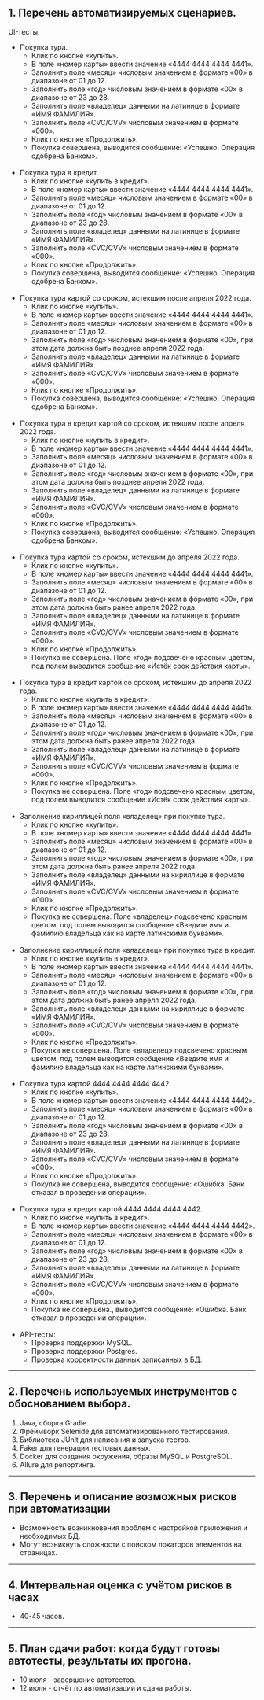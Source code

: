 ## 1. Перечень автоматизируемых сценариев.  
UI-тесты:
* Покупка тура.
  * Клик по кнопке «купить».
  * В поле «номер карты» ввести значение «4444 4444 4444 4441».
  * Заполнить поле «месяц» числовым значением в формате «00» в диапазоне от 01 до 12.
  * Заполнить поле «год» числовым значением в формате «00» в диапазоне от 23 до 28.
  * Заполнить поле «владелец» данными на латинице в формате «ИМЯ ФАМИЛИЯ».
  * Заполнить поле «CVC/CVV» числовым значением в формате «000».
  * Клик по кнопке «Продолжить».
  * Покупка совершена, выводится сообщение: «Успешно. Операция одобрена Банком».
<br><br>
* Покупка тура в кредит.
  * Клик по кнопке «купить в кредит».
  * В поле «номер карты» ввести значение «4444 4444 4444 4441».
  * Заполнить поле «месяц» числовым значением в формате «00» в диапазоне от 01 до 12.
  * Заполнить поле «год» числовым значением в формате «00» в диапазоне от 23 до 28.
  * Заполнить поле «владелец» данными на латинице в формате «ИМЯ ФАМИЛИЯ».
  * Заполнить поле «CVC/CVV» числовым значением в формате «000».
  * Клик по кнопке «Продолжить».
  * Покупка совершена, выводится сообщение: «Успешно. Операция одобрена Банком».
<br><br>
* Покупка тура картой со сроком, истекшим после апреля 2022 года.
  * Клик по кнопке «купить».
  * В поле «номер карты» ввести значение «4444 4444 4444 4441».
  * Заполнить поле «месяц» числовым значением в формате «00» в диапазоне от 01 до 12.
  * Заполнить поле «год» числовым значением в формате «00», при этом дата должна быть позднее апреля 2022 года. 
  * Заполнить поле «владелец» данными на латинице в формате «ИМЯ ФАМИЛИЯ».
  * Заполнить поле «CVC/CVV» числовым значением в формате «000».
  * Клик по кнопке «Продолжить».
  * Покупка совершена, выводится сообщение: «Успешно. Операция одобрена Банком».
<br><br>
* Покупка тура в кредит картой со сроком, истекшим после апреля 2022 года.
  * Клик по кнопке «купить в кредит».
  * В поле «номер карты» ввести значение «4444 4444 4444 4441».
  * Заполнить поле «месяц» числовым значением в формате «00» в диапазоне от 01 до 12.
  * Заполнить поле «год» числовым значением в формате «00», при этом дата должна быть позднее апреля 2022 года. 
  * Заполнить поле «владелец» данными на латинице в формате «ИМЯ ФАМИЛИЯ».
  * Заполнить поле «CVC/CVV» числовым значением в формате «000».
  * Клик по кнопке «Продолжить».
  * Покупка совершена, выводится сообщение: «Успешно. Операция одобрена Банком».
<br><br>
* Покупка тура картой со сроком, истекшим до апреля 2022 года.
  * Клик по кнопке «купить».
  * В поле «номер карты» ввести значение «4444 4444 4444 4441».
  * Заполнить поле «месяц» числовым значением в формате «00» в диапазоне от 01 до 12.
  * Заполнить поле «год» числовым значением в формате «00», при этом дата должна быть ранее апреля 2022 года. 
  * Заполнить поле «владелец» данными на латинице в формате «ИМЯ ФАМИЛИЯ».
  * Заполнить поле «CVC/CVV» числовым значением в формате «000».
  * Клик по кнопке «Продолжить».
  * Покупка не совершена. Поле «год» подсвечено красным цветом, под полем выводится сообщение «Истёк срок действия карты».
<br><br>
*  Покупка тура в кредит картой со сроком, истекшим до апреля 2022 года.
   * Клик по кнопке «купить в кредит».
   * В поле «номер карты» ввести значение «4444 4444 4444 4441».
   * Заполнить поле «месяц» числовым значением в формате «00» в диапазоне от 01 до 12.
   * Заполнить поле «год» числовым значением в формате «00», при этом дата должна быть ранее апреля 2022 года. 
   * Заполнить поле «владелец» данными на латинице в формате «ИМЯ ФАМИЛИЯ».
   * Заполнить поле «CVC/CVV» числовым значением в формате «000».
   * Клик по кнопке «Продолжить».
   * Покупка не совершена. Поле «год» подсвечено красным цветом, под полем выводится сообщение «Истёк срок действия карты».
<br><br>
* Заполнение кириллицей поля «владелец» при покупке тура.
  * Клик по кнопке «купить».
  * В поле «номер карты» ввести значение «4444 4444 4444 4441».
  * Заполнить поле «месяц» числовым значением в формате «00» в диапазоне от 01 до 12.
  * Заполнить поле «год» числовым значением в формате «00», при этом дата должна быть ранее апреля 2022 года. 
  * Заполнить поле «владелец» данными на кириллице в формате «ИМЯ ФАМИЛИЯ».
  * Заполнить поле «CVC/CVV» числовым значением в формате «000».
  * Клик по кнопке «Продолжить».
  * Покупка не совершена. Поле «владелец» подсвечено красным цветом, под полем выводится сообщение «Введите имя и фамилию владельца как на карте латинскими буквами».
<br><br>
* Заполнение кириллицей поля «владелец» при покупке тура в кредит.
  * Клик по кнопке «купить в кредит».
  * В поле «номер карты» ввести значение «4444 4444 4444 4441».
  * Заполнить поле «месяц» числовым значением в формате «00» в диапазоне от 01 до 12.
  * Заполнить поле «год» числовым значением в формате «00», при этом дата должна быть ранее апреля 2022 года. 
  * Заполнить поле «владелец» данными на кириллице в формате «ИМЯ ФАМИЛИЯ».
  * Заполнить поле «CVC/CVV» числовым значением в формате «000».
  * Клик по кнопке «Продолжить».
  * Покупка не совершена. Поле «владелец» подсвечено красным цветом, под полем выводится сообщение «Введите имя и фамилию владельца как на карте латинскими буквами».
<br><br>
* Покупка тура картой 4444 4444 4444 4442.
  * Клик по кнопке «купить».
  * В поле «номер карты» ввести значение «4444 4444 4444 4442».
  * Заполнить поле «месяц» числовым значением в формате «00» в диапазоне от 01 до 12.
  * Заполнить поле «год» числовым значением в формате «00» в диапазоне от 23 до 28.
  * Заполнить поле «владелец» данными на латинице в формате «ИМЯ ФАМИЛИЯ».
  * Заполнить поле «CVC/CVV» числовым значением в формате «000».
  * Клик по кнопке «Продолжить».
  * Покупка не совершена, выводится сообщение: «Ошибка. Банк отказал в проведении операции».
<br><br>
* Покупка тура в кредит картой 4444 4444 4444 4442. 
  * Клик по кнопке «купить в кредит».
  * В поле «номер карты» ввести значение «4444 4444 4444 4442».
  * Заполнить поле «месяц» числовым значением в формате «00» в диапазоне от 01 до 12.
  * Заполнить поле «год» числовым значением в формате «00» в диапазоне от 23 до 28.
  * Заполнить поле «владелец» данными на латинице в формате «ИМЯ ФАМИЛИЯ».
  * Заполнить поле «CVC/CVV» числовым значением в формате «000».
  * Клик по кнопке «Продолжить».
  * Покупка не совершена., выводится сообщение: «Ошибка. Банк отказал в проведении операции».
<br><br>
* API-тесты:
  * Проверка поддержки MySQL.
  * Проверка поддержки Postgres.
  * Проверка корректности данных записанных в БД.
---
## 2. Перечень используемых инструментов с обоснованием выбора.
  1. Java, сборка Gradle
  2. Фреймворк Selenide для автоматизированного тестирования.
  3. Библиотека JUnit для написания и запуска тестов.
  4. Faker для генерации тестовых данных.
  5. Docker для создания окружения, образы MySQL и PostgreSQL.
  6. Allure для репортинга.
---
## 3. Перечень и описание возможных рисков при автоматизации
* Возможность возникновения проблем с настройкой приложения и необходимых БД.
* Могут возникнуть сложности с поиском локаторов элементов на страницах.
---
## 4. Интервальная оценка с учётом рисков в часах
  * 40-45 часов.

---
## 5. План сдачи работ: когда будут готовы автотесты, результаты их прогона.
  * 10 июля - завершение автотестов.
  * 12 июля - отчёт по автоматизации и сдача работы.
